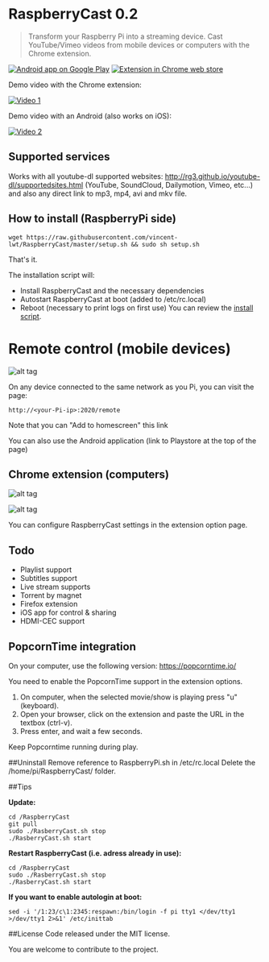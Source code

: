 # RaspberryCast 0.2
> Transform your Raspberry Pi into a streaming device.
Cast YouTube/Vimeo videos from mobile devices or computers with the Chrome extension.

[![Android app on Google Play](https://developer.android.com/images/brand/en_app_rgb_wo_60.png)](https://play.google.com/store/apps/details?id=com.kiwiidev.raspberrycast)
[![Extension in Chrome web store](https://developer.chrome.com/webstore/images/ChromeWebStore_BadgeWBorder_v2_206x58.png)](https://chrome.google.com/webstore/detail/raspberrycast/aikmhmnmlebhcjjdbjilohbpfljioeak)


Demo video with the Chrome extension:

[![Video 1](http://img.youtube.com/vi/0wEcYPSm_f8/0.jpg)](http://www.youtube.com/watch?v=0wEcYPSm_f8)

Demo video with an Android (also works on iOS):

[![Video 2](http://img.youtube.com/vi/ZafqI4ZtJkI/0.jpg)](http://www.youtube.com/watch?v=ZafqI4ZtJkI)

## Supported services
Works with all youtube-dl supported websites: http://rg3.github.io/youtube-dl/supportedsites.html (YouTube, SoundCloud, Dailymotion, Vimeo, etc...) and also any direct link to mp3, mp4, avi and mkv file.

## How to install (RaspberryPi side)

```
wget https://raw.githubusercontent.com/vincent-lwt/RaspberryCast/master/setup.sh && sudo sh setup.sh
```
That's it.

The installation script will:
- Install RaspberryCast and the necessary dependencies
- Autostart RaspberryCast at boot (added to /etc/rc.local)
- Reboot (necessary to print logs on first use)
You can review the [install script](https://github.com/vincent-lwt/RaspberryCast/blob/master/setup.sh).

# Remote control (mobile devices)
![alt tag](https://raw.githubusercontent.com/vincent-lwt/RaspberryCast/master/images/android.png)

On any device connected to the same network as you Pi, you can visit the page:
```
http://<your-Pi-ip>:2020/remote
```
Note that you can "Add to homescreen" this link
 
You can also use the Android application (link to Playstore at the top of the page)

## Chrome extension (computers)
![alt tag](https://raw.githubusercontent.com/vincent-lwt/RaspberryCast/master/images/extension.png)

![alt tag](https://raw.githubusercontent.com/vincent-lwt/RaspberryCast/master/images/rightclick.png)

You can configure RaspberryCast settings in the extension option page.

## Todo
- Playlist support
- Subtitles support
- Live stream supports
- Torrent by magnet
- Firefox extension
- iOS app for control & sharing
- HDMI-CEC support

## PopcornTime integration
On your computer, use the following version: https://popcorntime.io/

You need to enable the PopcornTime support in the extension options.

1. On computer, when the selected movie/show is playing press "u" (keyboard).
2. Open your browser, click on the extension and paste the URL in the textbox (ctrl-v).
3. Press enter, and wait a few seconds.

Keep Popcorntime running during play.

##Uninstall
Remove reference to RaspberryPi.sh in /etc/rc.local
Delete the /home/pi/RaspberryCast/ folder.

##Tips

**Update:**

```
cd /RaspberryCast
git pull
sudo ./RasberryCast.sh stop
./RasberryCast.sh start
```

**Restart RaspberryCast (i.e. adress already in use):**

```
cd /RaspberryCast
sudo ./RasberryCast.sh stop
./RasberryCast.sh start
```

**If you want to enable autologin at boot:**

```
sed -i '/1:23/c\1:2345:respawn:/bin/login -f pi tty1 </dev/tty1 >/dev/tty1 2>&1' /etc/inittab
```

##License
Code released under the MIT license. 

You are welcome to contribute to the project.
